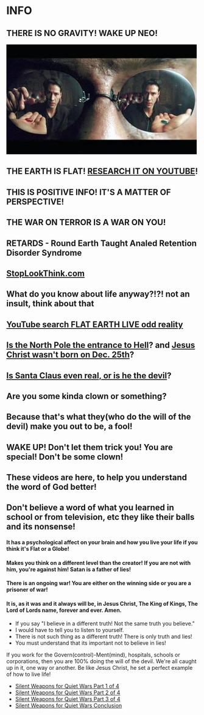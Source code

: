 # INFO

## THERE IS NO GRAVITY! WAKE UP NEO!

![ImpulsiveNeo](images/ImpulsiveNeo.jpg)

## THE EARTH IS FLAT! [RESEARCH IT ON YOUTUBE](https://www.youtube.com/results?search_query=flat+earth&page=&utm_source=opensearch)!

## THIS IS POSITIVE INFO! IT'S A MATTER OF PERSPECTIVE!

## THE WAR ON TERROR IS A WAR ON YOU!

## RETARDS - Round Earth Taught Analed Retention Disorder Syndrome

## [StopLookThink.com](http://stoplookthink.com)

## What do you know about life anyway?!?! **not an insult**, think about that

## [YouTube search FLAT EARTH LIVE odd reality](https://www.youtube.com/results?search_query=flat+earth+live+odd+reality)

## [Is the North Pole the entrance to Hell](https://www.youtube.com/watch?v=lZlSimsiPUA)? and [Jesus Christ wasn't born on Dec. 25th](https://www.youtube.com/watch?v=nz9fY9K4Npc)?

## [Is Santa Claus even real, or is he the devil](http://www.av1611.org/othpubls/santa.html)?

## Are you some kinda clown or something? 

## Because that's what they(who do the will of the devil) make you out to be, a fool!

## WAKE UP! Don't let them trick you! You are special! Don't be some clown!

## These videos are here, to help you understand the word of God better!

## Don't believe a word of what you learned in school or from television, etc they like their balls and its nonsense!

#### It has a psychological affect on your brain and how you live your life if you think it's Flat or a Globe! 

#### Makes you think on a different level than the creator! If you are not with him, you're against him! Satan is a father of lies!

#### There is an ongoing war! You are either on the winning side or you are a prisoner of war!

#### It is, as it was and it always will be, in Jesus Christ, The King of Kings, The Lord of Lords name, forever and ever. Amen.

- If you say "I believe in a different truth! Not the same truth you believe."
- I would have to tell you to listen to yourself.
- There is not such thing as a different truth! There is only truth and lies!
- You must understand that its important not to believe in lies!


If you work for the Govern(control)-Ment(mind), hospitals, schools or corporations, then you are 100% doing the will of the devil. We're all caught up in it, one way or another. Be like Jesus Christ, he set a perfect example of how to live life!

- [Silent Weapons for Quiet Wars Part 1 of 4](https://www.youtube.com/watch?v=eSjtQiZJGT0)
- [Silent Weapons for Quiet Wars Part 2 of 4](https://www.youtube.com/watch?v=D4H9xcQryUU)
- [Silent Weapons for Quiet Wars Part 3 of 4](https://www.youtube.com/watch?v=iib1N5nVSws)
- [Silent Weapons for Quiet Wars Conclusion](https://www.youtube.com/watch?v=Af4pIsJTT3Y)
